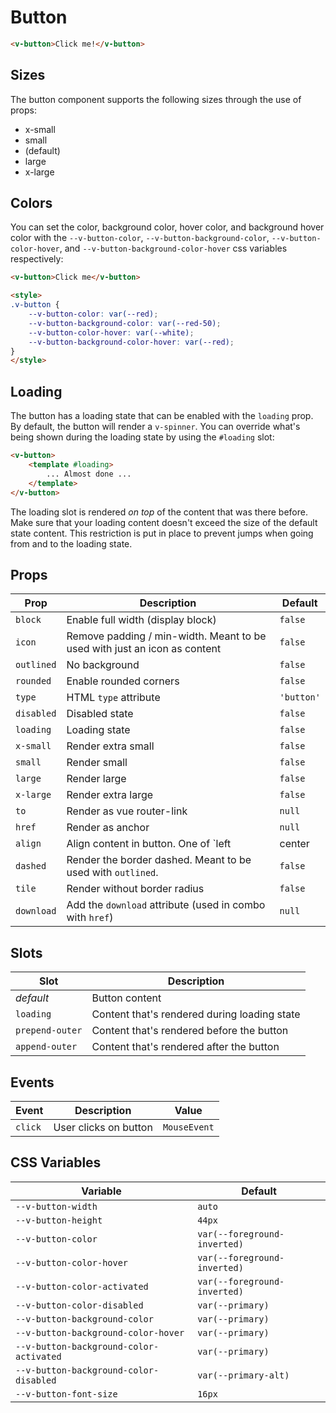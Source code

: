 # Button

```html
<v-button>Click me!</v-button>
```

## Sizes

The button component supports the following sizes through the use of props:

* x-small
* small
* (default)
* large
* x-large

## Colors

You can set the color, background color, hover color, and background hover color with the `--v-button-color`, `--v-button-background-color`, `--v-button-color-hover`, and `--v-button-background-color-hover` css variables respectively:

```html
<v-button>Click me</v-button>

<style>
.v-button {
	--v-button-color: var(--red);
	--v-button-background-color: var(--red-50);
	--v-button-color-hover: var(--white);
	--v-button-background-color-hover: var(--red);
}
</style>
```

## Loading

The button has a loading state that can be enabled with the `loading` prop. By default, the button will render a `v-spinner`. You can override what's being shown during the loading state by using the `#loading` slot:

```html
<v-button>
	<template #loading>
		... Almost done ...
	</template>
</v-button>
```

The loading slot is rendered _on top_ of the content that was there before. Make sure that your loading content doesn't exceed the size of the default state content. This restriction is put in place to prevent jumps when going from and to the loading state.

## Props

| Prop       | Description                                                               | Default    |
|------------|---------------------------------------------------------------------------|------------|
| `block`    | Enable full width (display block)                                         | `false`    |
| `icon`     | Remove padding / min-width. Meant to be used with just an icon as content | `false`    |
| `outlined` | No background                                                             | `false`    |
| `rounded`  | Enable rounded corners                                                    | `false`    |
| `type`     | HTML `type` attribute                                                     | `'button'` |
| `disabled` | Disabled state                                                            | `false`    |
| `loading`  | Loading state                                                             | `false`    |
| `x-small`  | Render extra small                                                        | `false`    |
| `small`    | Render small                                                              | `false`    |
| `large`    | Render large                                                              | `false`    |
| `x-large`  | Render extra large                                                        | `false`    |
| `to`       | Render as vue router-link                                                 | `null`     |
| `href`     | Render as anchor                                                          | `null`     |
| `align`    | Align content in button. One of `left | center | right`                   | `'center'` |
| `dashed`   | Render the border dashed. Meant to be used with `outlined`.               | `false`    |
| `tile`     | Render without border radius                                              | `false`    |
| `download` | Add the `download` attribute (used in combo with `href`)                  | `null`     |

## Slots

| Slot            | Description                                  |
|-----------------|----------------------------------------------|
| _default_       | Button content                               |
| `loading`       | Content that's rendered during loading state |
| `prepend-outer` | Content that's rendered before the button    |
| `append-outer`  | Content that's rendered after the button     |

## Events

| Event   | Description           | Value        |
|---------|-----------------------|--------------|
| `click` | User clicks on button | `MouseEvent` |

## CSS Variables

| Variable                                | Default                                            |
|-----------------------------------------|----------------------------------------------------|
| `--v-button-width`                      | `auto`                                             |
| `--v-button-height`                     | `44px`                                             |
| `--v-button-color`                      | `var(--foreground-inverted)`           |
| `--v-button-color-hover`                | `var(--foreground-inverted)`     |
| `--v-button-color-activated`            | `var(--foreground-inverted)` |
| `--v-button-color-disabled`             | `var(--primary)`  |
| `--v-button-background-color`           | `var(--primary)`           |
| `--v-button-background-color-hover`     | `var(--primary)`     |
| `--v-button-background-color-activated` | `var(--primary)` |
| `--v-button-background-color-disabled`  | `var(--primary-alt)`  |
| `--v-button-font-size`                  | `16px`                                             |

